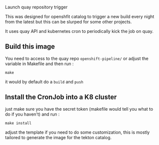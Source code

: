 Launch quay repository trigger

This was designed for openshfit catalog to trigger a new build every night from the latest but this can be slurped for some other projects.

It uses quay API and kubernetes cron to periodically kick the job on quay.

## Build this image 

You need to access to the quay repo `openshift-pipeline/` or adjust the variable in Makefile and then run : 

`make`

it would by default do a `build` and `push`

## Install the CronJob into a K8 cluster

just make sure you have the secret token (makefile would tell you what to do if you haven't) and run :

```
make install
````

adjust the template if you need to do some customization, this is mostly tailored to generate the image for the tekton catalog.

